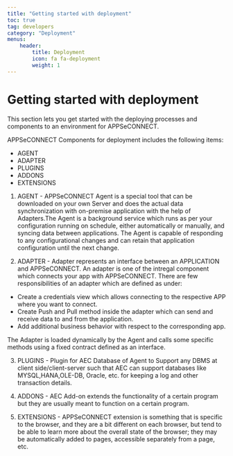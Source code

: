 ```yaml
---
title: "Getting started with deployment"
toc: true
tag: developers
category: "Deployment"
menus: 
    header:
        title: Deployment
        icon: fa fa-deployment
        weight: 1        
---
```


# Getting started with deployment

This section lets you get started with the deploying processes and components to an environment for APPSeCONNECT.

APPSeCONNECT Components for deployment includes the following items:

* AGENT
* ADAPTER
* PLUGINS
* ADDONS
* EXTENSIONS

1) AGENT - APPSeCONNECT Agent is a special tool that can be downloaded on your own Server and does the actual data
synchronization with on-premise application with the help of Adapters.The Agent is a background service which runs 
as per your configuration running on schedule, either automatically or manually, and syncing data between applications. 
The Agent is capable of responding to any configurational changes and can retain that application configuration until
the next change. 

2) ADAPTER -  Adapter represents an interface between an APPLICATION and APPSeCONNECT. 
An adapter is one of the intregal component which connects your app with APPSeCONNECT. 
There are few responsibilities of an adapter which are defined as under: 

 * Create a credentials view which allows connecting to the respective APP where you want to connect.
 * Create Push and Pull method inside the adapter which can send and receive data to and from the application.
 * Add additional business behavior with respect to the corresponding app.

The Adapter is loaded dynamically by the Agent and calls some specific methods using a fixed contract defined as an interface. 

3) PLUGINS - Plugin for AEC Database of Agent to Support any DBMS at client side/client-server such that AEC can support 
databases like MYSQL,HANA,OLE-DB, Oracle, etc. for keeping a log and other transaction details. 

4) ADDONS - AEC Add-on extends the functionality of a certain program but they are usually meant to function on a certain program. 

5) EXTENSIONS - APPSeCONNECT extension is something that is specific to the browser, and they are a bit different on 
each browser, but tend to be able to learn more about the overall state of the browser; they may be automatically 
added to pages, accessible separately from a page, etc.

